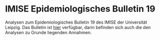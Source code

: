 # IMISE Epidemiologisches Bulletin 19

Analysen zum Epidemiologisches Bulletin 19 des IMISE der Universität Leipzig.
Das Bulletin ist [hier](https://github.com/GenStatLeipzig/IMISE-Epidemiologisches-Bulletin-19/blob/main/IMISE_Bulletin_19_2021_11_01.pdf) verfügbar, darin befinden sich auch die den Analysen zu Grunde liegenden Annahmen.
